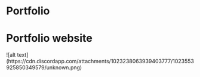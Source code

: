 # Portfolio
<h1>Portfolio website</h1>
![alt text](https://cdn.discordapp.com/attachments/1023238063939403777/1023553925850349579/unknown.png)
